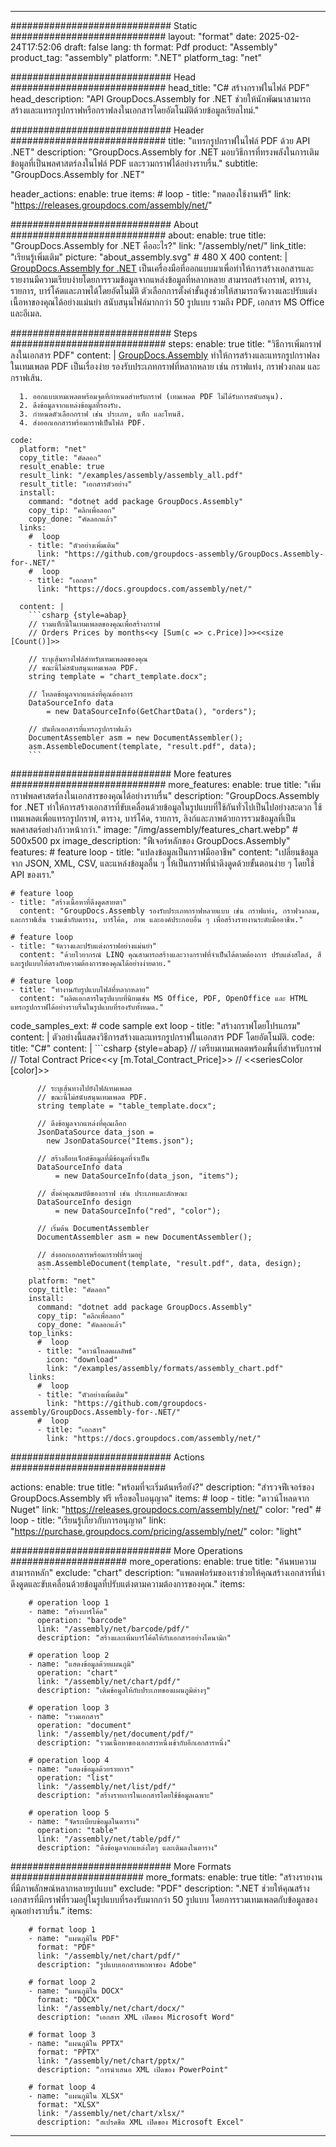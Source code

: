 



---
############################# Static ############################
layout: "format"
date:  2025-02-24T17:52:06
draft: false
lang: th
format: Pdf
product: "Assembly"
product_tag: "assembly"
platform: ".NET"
platform_tag: "net"

############################# Head ############################
head_title: "C# สร้างกราฟในไฟล์ PDF"
head_description: "API GroupDocs.Assembly for .NET ช่วยให้นักพัฒนาสามารถสร้างและแทรกรูปกราฟหรือกราฟลงในเอกสารโดยอัตโนมัติด้วยข้อมูลเรียลไทม์."

############################# Header ############################
title: "แทรกรูปกราฟในไฟล์ PDF ด้วย API .NET" 
description: "GroupDocs.Assembly for .NET มอบวิธีการที่ทรงพลังในการเติมข้อมูลที่เป็นพลศาสตร์ลงในไฟล์ PDF และรวมกราฟได้อย่างราบรื่น."
subtitle: "GroupDocs.Assembly for .NET" 

header_actions:
  enable: true
  items:
    #  loop
    - title: "ทดลองใช้งานฟรี"
      link: "https://releases.groupdocs.com/assembly/net/"
      
############################# About ############################
about:
    enable: true
    title: "GroupDocs.Assembly for .NET คืออะไร?"
    link: "/assembly/net/"
    link_title: "เรียนรู้เพิ่มเติม"
    picture: "about_assembly.svg" # 480 X 400
    content: |
       [GroupDocs.Assembly for .NET](/assembly/net/) เป็นเครื่องมือที่ออกแบบมาเพื่อทำให้การสร้างเอกสารและรายงานมีความเรียบง่ายโดยการรวมข้อมูลจากแหล่งข้อมูลที่หลากหลาย สามารถสร้างกราฟ, ตาราง, รายการ, บาร์โค้ดและภาพได้โดยอัตโนมัติ ตัวเลือกการตั้งค่าขั้นสูงช่วยให้สามารถจัดวางและปรับแต่งเนื้อหาของคุณได้อย่างแม่นยำ สนับสนุนไฟล์มากกว่า 50 รูปแบบ รวมถึง PDF, เอกสาร MS Office และอีเมล.

############################# Steps ############################
steps:
    enable: true
    title: "วิธีการเพิ่มกราฟลงในเอกสาร PDF"
    content: |
      [GroupDocs.Assembly](/assembly/net/) ทำให้การสร้างและแทรกรูปกราฟลงในเทมเพลต PDF เป็นเรื่องง่าย รองรับประเภทกราฟที่หลากหลาย เช่น กราฟแท่ง, กราฟวงกลม และกราฟเส้น.
      
      1. ออกแบบเทมเพลตพร้อมจุดที่กำหนดสำหรับกราฟ (เทมเพลต PDF ไม่ได้รับการสนับสนุน).
      2. ดึงข้อมูลจากแหล่งข้อมูลที่รองรับ.
      3. กำหนดตัวเลือกกราฟ เช่น ประเภท, แท็ก และโทนสี.
      4. ส่งออกเอกสารพร้อมกราฟเป็นไฟล์ PDF.
   
    code:
      platform: "net"
      copy_title: "คัดลอก"
      result_enable: true
      result_link: "/examples/assembly/assembly_all.pdf"
      result_title: "เอกสารตัวอย่าง"
      install:
        command: "dotnet add package GroupDocs.Assembly"
        copy_tip: "คลิกเพื่อลอก"
        copy_done: "คัดลอกแล้ว"
      links:
        #  loop
        - title: "ตัวอย่างเพิ่มเติม"
          link: "https://github.com/groupdocs-assembly/GroupDocs.Assembly-for-.NET/"
        #  loop
        - title: "เอกสาร"
          link: "https://docs.groupdocs.com/assembly/net/"
          
      content: |
        ```csharp {style=abap}
        // รวมแท็กนี้ในเทมเพลตของคุณเพื่อสร้างกราฟ
        // Orders Prices by months<<y [Sum(c => c.Price)]>><<size [Count()]>>

        // ระบุเส้นทางไฟล์สำหรับเทมเพลตของคุณ
        // ขณะนี้ไม่สนับสนุนเทมเพลต PDF.
        string template = "chart_template.docx";

        // โหลดข้อมูลจากแหล่งที่คุณต้องการ
        DataSourceInfo data 
            = new DataSourceInfo(GetChartData(), "orders");

        // บันทึกเอกสารที่แทรกรูปกราฟแล้ว
        DocumentAssembler asm = new DocumentAssembler();
        asm.AssembleDocument(template, "result.pdf", data);
        ```            

############################# More features ############################
more_features:
  enable: true
  title: "เพิ่มกราฟพลศาสตร์ลงในเอกสารของคุณได้อย่างราบรื่น"
  description: "GroupDocs.Assembly for .NET ทำให้การสร้างเอกสารที่ขับเคลื่อนด้วยข้อมูลในรูปแบบที่ใช้กันทั่วไปเป็นไปอย่างสะดวก ใช้เทมเพลตเพื่อแทรกรูปกราฟ, ตาราง, บาร์โค้ด, รายการ, ลิงก์และภาพด้วยการรวมข้อมูลที่เป็นพลศาสตร์อย่างก้าวหน้ากว่า."
  image: "/img/assembly/features_chart.webp" # 500x500 px
  image_description: "ฟีเจอร์หลักของ GroupDocs.Assembly"
  features:
    # feature loop
    - title: "แปลงข้อมูลเป็นกราฟมืออาชีพ"
      content: "เปลี่ยนข้อมูลจาก JSON, XML, CSV, และแหล่งข้อมูลอื่น ๆ ให้เป็นกราฟที่น่าดึงดูดด้วยขั้นตอนง่าย ๆ โดยใช้ API ของเรา."

    # feature loop
    - title: "สร้างเนื้อหาที่ดึงดูดสายตา"
      content: "GroupDocs.Assembly รองรับประเภทกราฟหลายแบบ เช่น กราฟแท่ง, กราฟวงกลม, และกราฟเส้น รวมเข้ากับตาราง, บาร์โค้ด, ภาพ และองค์ประกอบอื่น ๆ เพื่อสร้างรายงานระดับมืออาชีพ."

    # feature loop
    - title: "จัดวางและปรับแต่งกราฟอย่างแม่นยำ"
      content: "ด้วยไวยากรณ์ LINQ คุณสามารถสร้างและวางกราฟที่จำเป็นได้ตามต้องการ ปรับแต่งสไตล์, สี และรูปแบบให้ตรงกับความต้องการของคุณได้อย่างง่ายดาย."

    # feature loop
    - title: "ทำงานกับรูปแบบไฟล์ที่หลากหลาย"
      content: "ผลิตเอกสารในรูปแบบที่นิยมเช่น MS Office, PDF, OpenOffice และ HTML แทรกรูปกราฟได้อย่างราบรื่นในรูปแบบที่รองรับทั้งหมด."
      
  code_samples_ext:
    # code sample ext loop
    - title: "สร้างกราฟโดยโปรแกรม"
      content: |
        ตัวอย่างนี้แสดงวิธีการสร้างและแทรกรูปกราฟในเอกสาร PDF โดยอัตโนมัติ.
      code:
        title: "C#"
        content: |
          ```csharp {style=abap}
          // เตรียมเทมเพลตพร้อมพื้นที่สำหรับกราฟ
          // Total Contract Price<<y [m.Total_Contract_Price]>>
          // <<seriesColor [color]>>

          // ระบุเส้นทางไปยังไฟล์เทมเพลต
          // ขณะนี้ไม่สนับสนุนเทมเพลต PDF.
          string template = "table_template.docx";

          // ดึงข้อมูลจากแหล่งที่คุณเลือก
          JsonDataSource data_json = 
            new JsonDataSource("Items.json");

          // สร้างอ็อบเจ็กต์ข้อมูลที่มีข้อมูลที่จำเป็น
          DataSourceInfo data 
              = new DataSourceInfo(data_json, "items");

          // ตั้งค่าคุณสมบัติของกราฟ เช่น ประเภทและลักษณะ
          DataSourceInfo design 
              = new DataSourceInfo("red", "color");

          // เริ่มต้น DocumentAssembler
          DocumentAssembler asm = new DocumentAssembler();

          // ส่งออกเอกสารพร้อมกราฟที่รวมอยู่
          asm.AssembleDocument(template, "result.pdf", data, design);
          ```
        platform: "net"
        copy_title: "คัดลอก"
        install:
          command: "dotnet add package GroupDocs.Assembly"
          copy_tip: "คลิกเพื่อลอก"
          copy_done: "คัดลอกแล้ว"
        top_links:
          #  loop
          - title: "ดาวน์โหลดผลลัพธ์"
            icon: "download"
            link: "/examples/assembly/formats/assembly_chart.pdf"
        links:
          #  loop
          - title: "ตัวอย่างเพิ่มเติม"
            link: "https://github.com/groupdocs-assembly/GroupDocs.Assembly-for-.NET/"
          #  loop
          - title: "เอกสาร"
            link: "https://docs.groupdocs.com/assembly/net/"
            

            


############################# Actions ############################

actions:
  enable: true
  title: "พร้อมที่จะเริ่มต้นหรือยัง?"
  description: "สำรวจฟีเจอร์ของ GroupDocs.Assembly ฟรี หรือขอใบอนุญาต"
  items:
    #  loop
    - title: "ดาวน์โหลดจาก Nuget"
      link: "https://releases.groupdocs.com/assembly/net/"
      color: "red"
        #  loop
    - title: "เรียนรู้เกี่ยวกับการอนุญาต"
      link: "https://purchase.groupdocs.com/pricing/assembly/net/"
      color: "light"


############################# More Operations #####################
more_operations:
    enable: true
    title: "ค้นพบความสามารถหลัก"
    exclude: "chart"
    description: "แพลตฟอร์มของเราช่วยให้คุณสร้างเอกสารที่น่าดึงดูดและขับเคลื่อนด้วยข้อมูลที่ปรับแต่งตามความต้องการของคุณ."
    items: 
          
        # operation loop 1
        - name: "สร้างบาร์โค้ด"
          operation: "barcode"
          link: "/assembly/net/barcode/pdf/"
          description: "สร้างและเพิ่มบาร์โค้ดให้กับเอกสารอย่างไดนามิก"

        # operation loop 2
        - name: "แสดงข้อมูลด้วยแผนภูมิ"
          operation: "chart"
          link: "/assembly/net/chart/pdf/"
          description: "เติมข้อมูลให้กับประเภทของแผนภูมิต่างๆ"

        # operation loop 3
        - name: "รวมเอกสาร"
          operation: "document"
          link: "/assembly/net/document/pdf/"
          description: "รวมเนื้อหาของเอกสารหนึ่งเข้ากับอีกเอกสารหนึ่ง"

        # operation loop 4
        - name: "แสดงข้อมูลด้วยรายการ"
          operation: "list"
          link: "/assembly/net/list/pdf/"
          description: "สร้างรายการในเอกสารโดยใช้ข้อมูลเฉพาะ"

        # operation loop 5
        - name: "จัดระเบียบข้อมูลในตาราง"
          operation: "table"
          link: "/assembly/net/table/pdf/"
          description: "ดึงข้อมูลจากแหล่งใดๆ และเติมลงในตาราง"
         
          
############################# More Formats ########################
more_formats:
    enable: true
    title: "สร้างรายงานที่มีภาพลักษณ์หลากหลายรูปแบบ"
    exclude: "PDF"
    description: ".NET ช่วยให้คุณสร้างเอกสารที่มีกราฟที่รวมอยู่ในรูปแบบที่รองรับมากกว่า 50 รูปแบบ โดยการรวมเทมเพลตกับข้อมูลของคุณอย่างราบรื่น."
    items: 
          
        # format loop 1
        - name: "แผนภูมิใน PDF"
          format: "PDF"
          link: "/assembly/net/chart/pdf/"
          description: "รูปแบบเอกสารพกพาของ Adobe"
          
        # format loop 2
        - name: "แผนภูมิใน DOCX"
          format: "DOCX"
          link: "/assembly/net/chart/docx/"
          description: "เอกสาร XML เปิดของ Microsoft Word"
          
        # format loop 3
        - name: "แผนภูมิใน PPTX"
          format: "PPTX"
          link: "/assembly/net/chart/pptx/"
          description: "การนำเสนอ XML เปิดของ PowerPoint"
          
        # format loop 4
        - name: "แผนภูมิใน XLSX"
          format: "XLSX"
          link: "/assembly/net/chart/xlsx/"
          description: "สเปรดชีต XML เปิดของ Microsoft Excel"


          

---